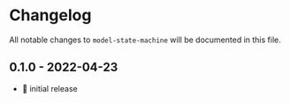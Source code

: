 # Changelog

All notable changes to `model-state-machine` will be documented in this file.

## 0.1.0 - 2022-04-23

- 🎉 initial release
